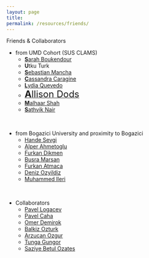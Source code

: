 ```yaml
---
layout: page
title: 
permalink: /resources/friends/
---
```


Friends & Collaborators
- from UMD Cohort (SUS CLAMS)
    - [**S**arah Boukendour](https://linguistics.umd.edu/directory/sarah-boukendour)
    - **U**tku Turk
    - [**S**ebastian Mancha](https://smancha.github.io/)
    - [**C**assandra Caragine](https://linguistics.umd.edu/directory/cassandra-caragine)
    - [**L**ydia Quevedo](https://lydiayquevedo.wordpress.com/)
    -  [<font size="+2"><b>A</b>llison Dods</font>](https://linguistics.umd.edu/directory/allison-dods)
    - [**M**alhaar Shah](https://linguistics.umd.edu/directory/malhaar-shah)
    - [**S**athvik Nair](https://sathvikn.github.io/)

<br>

- from Bogazici University and proximity to Bogazici
    - [Hande Sevgi](https://sites.google.com/view/handesevgi)
    - [Alper Ahmetoglu](https://alpera.xyz)
    - [Furkan Dikmen](https://furkandikmen.com/)
    - [Busra Marsan](http://busramarsan.com/)
    - [Furkan Atmaca](https://github.com/atmacafurkan)
    - [Deniz Ozyildiz](https://deniz.fr)
    - [Muhammed Ileri](https://muhammedileri.github.io)

<br>

- Collaborators
    - [Pavel Logacev](https://twitter.com/pavellogacev)
    - [Pavel Caha](https://www.muni.cz/en/people/53172-pavel-caha)
    - [Omer Demirok](https://omerdemirok.com/)
    - [Balkiz Ozturk](https://linguistics.boun.edu.tr/balkiz-ozturk-basaran)
    - [Arzucan Ozgur](https://www.cmpe.boun.edu.tr/~ozgur/)
    - [Tunga Gungor](https://www.cmpe.boun.edu.tr/~gungort/)
    - [Saziye Betul Ozates](https://www.researchgate.net/profile/Saziye-Oezates)